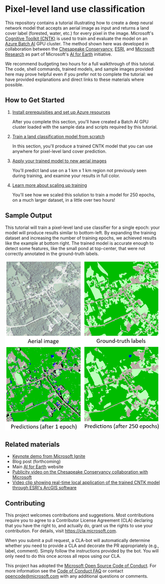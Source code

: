 # Pixel-level land use classification

This repository contains a tutorial illustrating how to create a deep neural network model that accepts an aerial image as input and returns a land cover label (forested, water, etc.) for every pixel in the image. Microsoft's [Cognitive Toolkit (CNTK)](https://www.microsoft.com/cognitive-toolkit/) is used to train and evaluate the model on an [Azure Batch AI](https://docs.microsoft.com/azure/batch-ai/) GPU cluster. The method shown here was developed in collaboration between the [Chesapeake Conservancy](http://chesapeakeconservancy.org/), [ESRI](https://www.esri.com), and [Microsoft Research](https://www.microsoft.com/research/) as part of Microsoft's [AI for Earth](https://www.microsoft.com/en-us/aiforearth) initiative.

We recommend budgeting two hours for a full walkthrough of this tutorial. The code, shell commands, trained models, and sample images provided here may prove helpful even if you prefer not to complete the tutorial: we have provided explanations and direct links to these materials where possible.

## How to Get Started

1. [Install prerequisities and set up Azure resources](./setup.md)

    After you complete this section, you'll have created a Batch AI GPU cluster loaded with the sample data and scripts required by this tutorial.
1. [Train a land classification model from scratch](./train.md)

    In this section, you'll produce a trained CNTK model that you can use anywhere for pixel-level land cover prediction.
1. [Apply your trained model to new aerial images](./evaluate.md)

    You'll predict land use on a 1 km x 1 km region not previously seen during training, and examine your results in full color.
1. [Learn more about scaling up training](./scaling.md)

    You'll see how we scaled this solution to train a model for 250 epochs, on a much larger dataset, in a little over two hours!
    
## Sample Output

This tutorial will train a pixel-level land use classifier for a single epoch: your model will produce results similar to bottom-left. By expanding the training dataset and increasing the number of training epochs, we achieved results like the example at bottom right. The trained model is accurate enough to detect some features, like the small pond at top-center, that were not correctly annotated in the ground-truth labels.

<img src="./outputs/comparison_fullsize.PNG"/>

## Related materials

- [Keynote demo from Microsoft Ignite](https://www.youtube.com/watch?time_continue=1&v=MUqo-lsAKgQ#t=23m46s)
- Blog post (forthcoming)
- Main [AI for Earth](https://www.microsoft.com/en-us/aiforearth) website
- [Publicity video on the Chesapeake Conservancy collaboration with Microsoft](http://chesapeakeconservancy.org/2017/07/10/microsoft-video-features-chesapeake-conservancy/)
- [Video clip showing real-time local application of the trained CNTK model through ESRI's ArcGIS software](https://www.youtube.com/watch?v=_iq-_K1OsMA)

## Contributing

This project welcomes contributions and suggestions.  Most contributions require you to agree to a
Contributor License Agreement (CLA) declaring that you have the right to, and actually do, grant us
the rights to use your contribution. For details, visit https://cla.microsoft.com.

When you submit a pull request, a CLA-bot will automatically determine whether you need to provide
a CLA and decorate the PR appropriately (e.g., label, comment). Simply follow the instructions
provided by the bot. You will only need to do this once across all repos using our CLA.

This project has adopted the [Microsoft Open Source Code of Conduct](https://opensource.microsoft.com/codeofconduct/).
For more information see the [Code of Conduct FAQ](https://opensource.microsoft.com/codeofconduct/faq/) or
contact [opencode@microsoft.com](mailto:opencode@microsoft.com) with any additional questions or comments.
